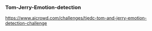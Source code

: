 ### Tom-Jerry-Emotion-detection


https://www.aicrowd.com/challenges/tjedc-tom-and-jerry-emotion-detection-challenge
